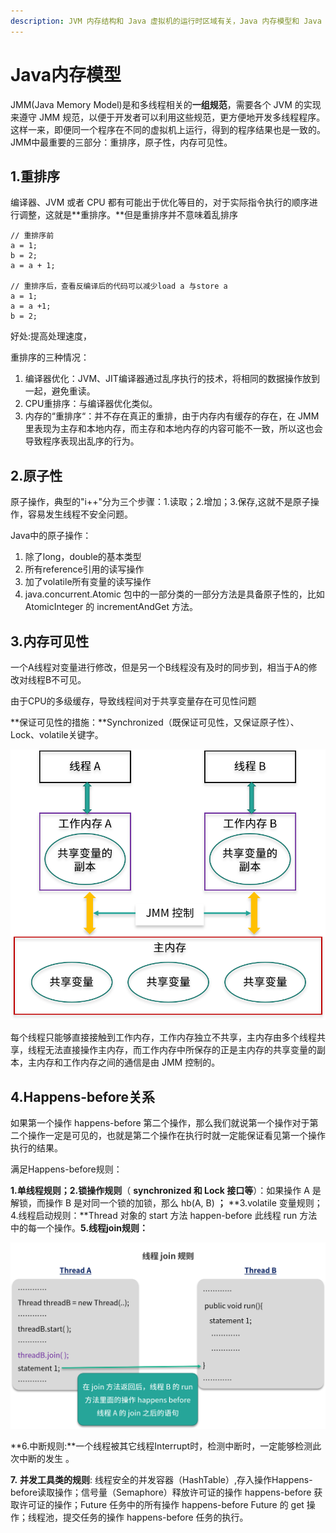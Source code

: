```yaml
---
description: JVM 内存结构和 Java 虚拟机的运行时区域有关，Java 内存模型和 Java 的并发编程有关。
---
```


# Java内存模型

JMM(Java Memory Model)是和多线程相关的**一组规范**，需要各个 JVM 的实现来遵守 JMM 规范，以便于开发者可以利用这些规范，更方便地开发多线程程序。这样一来，即便同一个程序在不同的虚拟机上运行，得到的程序结果也是一致的。JMM中最重要的三部分：重排序，原子性，内存可见性。

## 1.重排序

编译器、JVM 或者 CPU 都有可能出于优化等目的，对于实际指令执行的顺序进行调整，这就是\*\*重排序。\*\*但是重排序并不意味着乱排序

```
// 重排序前
a = 1;
b = 2;
a = a + 1;

// 重排序后，查看反编译后的代码可以减少load a 与store a
a = 1;
a = a +1;
b = 2;
```

好处:提高处理速度，

重排序的三种情况：

1. 编译器优化：JVM、JIT编译器通过乱序执行的技术，将相同的数据操作放到一起，避免重读。
2. CPU重排序：与编译器优化类似。
3. 内存的“重排序“：并不存在真正的重排，由于内存内有缓存的存在，在 JMM 里表现为主存和本地内存，而主存和本地内存的内容可能不一致，所以这也会导致程序表现出乱序的行为。

## 2.原子性

原子操作，典型的"i++"分为三个步骤：1.读取；2.增加；3.保存,这就不是原子操作，容易发生线程不安全问题。

Java中的原子操作：

1. 除了long，double的基本类型
2. 所有reference引用的读写操作
3. 加了volatile所有变量的读写操作
4. java.concurrent.Atomic 包中的一部分类的一部分方法是具备原子性的，比如 AtomicInteger 的 incrementAndGet 方法。

## 3.内存可见性

一个A线程对变量进行修改，但是另一个B线程没有及时的同步到，相当于A的修改对线程B不可见。

由于CPU的多级缓存，导致线程间对于共享变量存在可见性问题

\*\*保证可见性的措施：\*\*Synchronized（既保证可见性，又保证原子性）、Lock、volatile关键字。

![](<../../.gitbook/assets/image (17).png>)

每个线程只能够直接接触到工作内存，工作内存独立不共享，主内存由多个线程共享，线程无法直接操作主内存，而工作内存中所保存的正是主内存的共享变量的副本，主内存和工作内存之间的通信是由 JMM 控制的。

## 4.Happens-before关系

如果第一个操作 happens-before 第二个操作，那么我们就说第一个操作对于第二个操作一定是可见的，也就是第二个操作在执行时就一定能保证看见第一个操作执行的结果。

满足Happens-before规则：

**1.单线程规则；2.锁操作规则**（ **synchronized 和 Lock 接口等**）：如果操作 A 是解锁，而操作 B 是对同一个锁的加锁，那么 hb(A, B) **；** \*\*3.volatile 变量规则；4.线程启动规则：\*\*Thread 对象的 start 方法 happen-before 此线程 run 方法中的每一个操作。**5.线程join规则：**

![线程join规则](<../../.gitbook/assets/image (40).png>)

\*\*6.中断规则:\*\*一个线程被其它线程Interrupt时，检测中断时，一定能够检测此次中断的发生 。

**7.** **并发工具类的规则**: 线程安全的并发容器（HashTable）,存入操作Happens-before读取操作；信号量（Semaphore）释放许可证的操作 happens-before 获取许可证的操作；Future 任务中的所有操作 happens-before Future 的 get 操作；线程池，提交任务的操作 happens-before 任务的执行。
